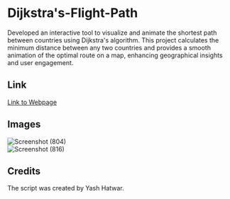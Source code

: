 # Dijkstra's-Flight-Path
Developed an interactive tool to visualize and animate the shortest path between countries using Dijkstra's algorithm. This project calculates the minimum distance between any two countries and provides a smooth animation of the optimal route on a map, enhancing geographical insights and user engagement.
## Link
[Link to Webpage](https://yashhatwargit.github.io/Dijkstras-Flight-Path/)  
## Images  
![Screenshot (804)](https://github.com/user-attachments/assets/905cb165-e98f-43bf-80b4-bd33bc1c763c)    
![Screenshot (816)](https://github.com/user-attachments/assets/52c1b83e-4ba3-480d-9b04-75c2412fdb17)

## Credits
The script was created by Yash Hatwar.
